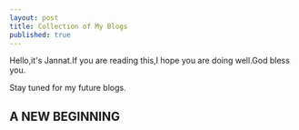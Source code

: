 ```yaml
---
layout: post
title: Collection of My Blogs
published: true
---
```

Hello,it's Jannat.If you are reading this,I hope you are doing well.God bless you.

Stay tuned for my future blogs.

## A NEW BEGINNING
